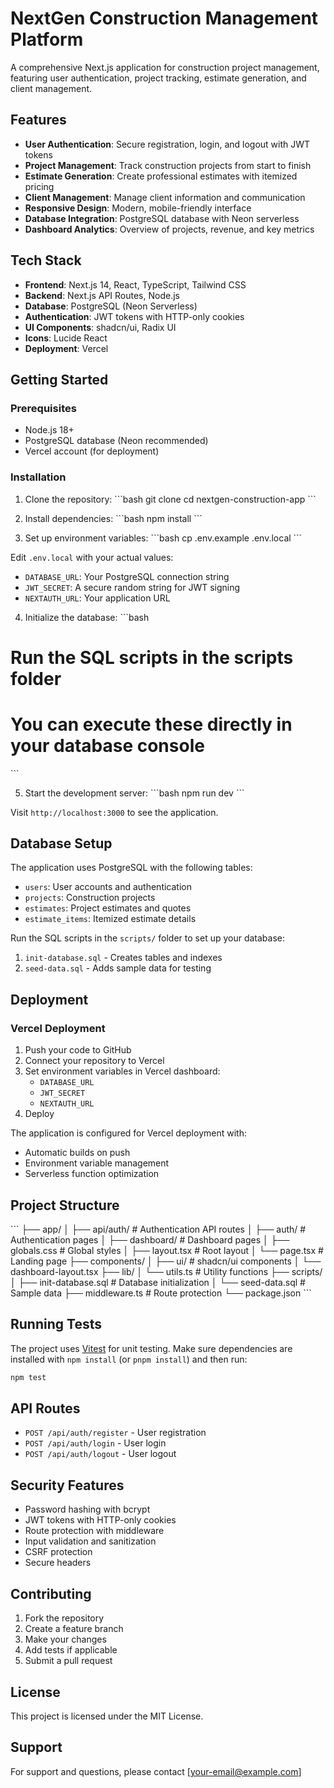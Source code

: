 # NextGen Construction Management Platform

A comprehensive Next.js application for construction project management, featuring user authentication, project tracking, estimate generation, and client management.

## Features

- **User Authentication**: Secure registration, login, and logout with JWT tokens
- **Project Management**: Track construction projects from start to finish
- **Estimate Generation**: Create professional estimates with itemized pricing
- **Client Management**: Manage client information and communication
- **Responsive Design**: Modern, mobile-friendly interface
- **Database Integration**: PostgreSQL database with Neon serverless
- **Dashboard Analytics**: Overview of projects, revenue, and key metrics

## Tech Stack

- **Frontend**: Next.js 14, React, TypeScript, Tailwind CSS
- **Backend**: Next.js API Routes, Node.js
- **Database**: PostgreSQL (Neon Serverless)
- **Authentication**: JWT tokens with HTTP-only cookies
- **UI Components**: shadcn/ui, Radix UI
- **Icons**: Lucide React
- **Deployment**: Vercel

## Getting Started

### Prerequisites

- Node.js 18+ 
- PostgreSQL database (Neon recommended)
- Vercel account (for deployment)

### Installation

1. Clone the repository:
\`\`\`bash
git clone <repository-url>
cd nextgen-construction-app
\`\`\`

2. Install dependencies:
\`\`\`bash
npm install
\`\`\`

3. Set up environment variables:
\`\`\`bash
cp .env.example .env.local
\`\`\`

Edit `.env.local` with your actual values:
- `DATABASE_URL`: Your PostgreSQL connection string
- `JWT_SECRET`: A secure random string for JWT signing
- `NEXTAUTH_URL`: Your application URL

4. Initialize the database:
\`\`\`bash
# Run the SQL scripts in the scripts folder
# You can execute these directly in your database console
\`\`\`

5. Start the development server:
\`\`\`bash
npm run dev
\`\`\`

Visit `http://localhost:3000` to see the application.

## Database Setup

The application uses PostgreSQL with the following tables:
- `users`: User accounts and authentication
- `projects`: Construction projects
- `estimates`: Project estimates and quotes
- `estimate_items`: Itemized estimate details

Run the SQL scripts in the `scripts/` folder to set up your database:
1. `init-database.sql` - Creates tables and indexes
2. `seed-data.sql` - Adds sample data for testing

## Deployment

### Vercel Deployment

1. Push your code to GitHub
2. Connect your repository to Vercel
3. Set environment variables in Vercel dashboard:
   - `DATABASE_URL`
   - `JWT_SECRET`
   - `NEXTAUTH_URL`
4. Deploy

The application is configured for Vercel deployment with:
- Automatic builds on push
- Environment variable management
- Serverless function optimization

## Project Structure

\`\`\`
├── app/
│   ├── api/auth/          # Authentication API routes
│   ├── auth/              # Authentication pages
│   ├── dashboard/         # Dashboard pages
│   ├── globals.css        # Global styles
│   ├── layout.tsx         # Root layout
│   └── page.tsx           # Landing page
├── components/
│   ├── ui/                # shadcn/ui components
│   └── dashboard-layout.tsx
├── lib/
│   └── utils.ts           # Utility functions
├── scripts/
│   ├── init-database.sql  # Database initialization
│   └── seed-data.sql      # Sample data
├── middleware.ts          # Route protection
└── package.json
\`\`\`

## Running Tests

The project uses [Vitest](https://vitest.dev/) for unit testing. Make sure
dependencies are installed with `npm install` (or `pnpm install`) and then run:

```bash
npm test
```

## API Routes

- `POST /api/auth/register` - User registration
- `POST /api/auth/login` - User login
- `POST /api/auth/logout` - User logout

## Security Features

- Password hashing with bcrypt
- JWT tokens with HTTP-only cookies
- Route protection with middleware
- Input validation and sanitization
- CSRF protection
- Secure headers

## Contributing

1. Fork the repository
2. Create a feature branch
3. Make your changes
4. Add tests if applicable
5. Submit a pull request

## License

This project is licensed under the MIT License.

## Support

For support and questions, please contact [your-email@example.com]
